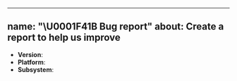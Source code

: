 <!-- markdownlint-disable -->
---
name: "\U0001F41B Bug report"
about: Create a report to help us improve
---

<!--
Thank you for reporting a possible bug with the Censys Cloud Connector.

Please fill in as much of the template below as you can.

Version: output of `censys-cc -v`
Platform: output of `uname -a` (UNIX), or version and 32 or 64-bit (Windows)
Provider: if known, please specify the affected cloud provider's name

-->

- **Version**:
- **Platform**:
- **Subsystem**:

<!-- Please provide more details below this comment. -->
